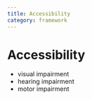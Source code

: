 ```yaml
---
title: Accessibility
category: framework
---
```


# Accessibility

- visual impairment
- hearing impairment
- motor impairment
